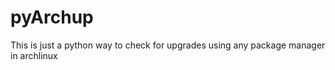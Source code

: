pyArchup
==========================

This is just a python way to check for upgrades using any package manager in archlinux